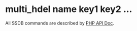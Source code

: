 # multi_hdel name key1 key2 ...

All SSDB commands are described by [PHP API Doc](http://ssdb.io/docs/php/).
